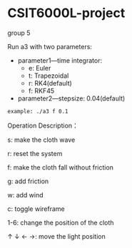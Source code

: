 # CSIT6000L-project
group 5

Run a3 with two parameters:

+ parameter1—time integrator:
  + e: Euler
  + t: Trapezoidal
  + r: RK4(default)
  + f: RKF45
+ parameter2—stepsize: 0.04(default)

`example: ./a3 f 0.1`

Operation Description：

s: make the cloth wave

r: reset the system

f: make the cloth fall without friction

g: add friction

w: add wind

c: toggle wireframe 

1-6: change the position of the cloth

↑ ↓ ← →: move the light position
